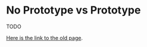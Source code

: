 # No Prototype vs Prototype

TODO

[Here is the link to the old page](https://it.pointpark.edu/tutorials/no-prototype-vs-prototype/).

